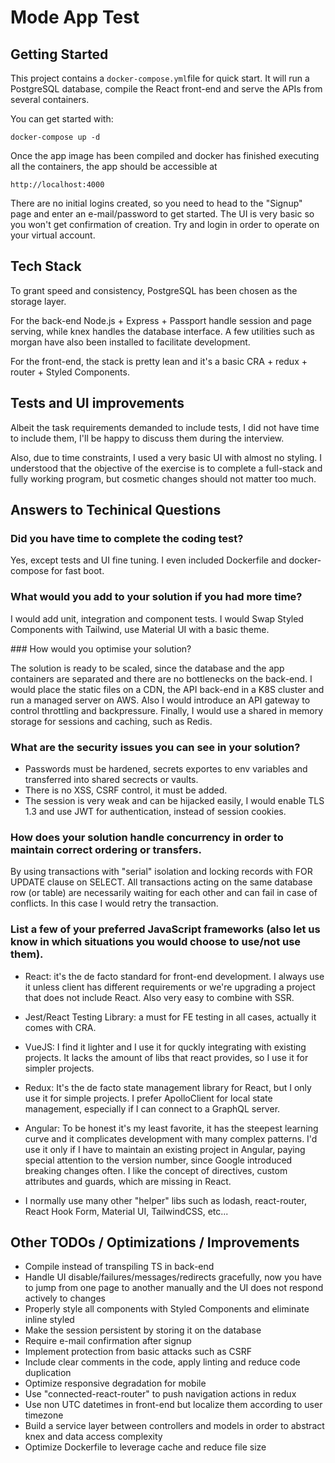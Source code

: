 # Mode App Test

## Getting Started

This project contains a `docker-compose.yml`file for quick start. It will run a PostgreSQL database, compile the React front-end and serve the APIs from several containers.

You can get started with:

`docker-compose up -d`

Once the app image has been compiled and docker has finished executing all the containers, the app should be accessible at

`http://localhost:4000`

There are no initial logins created, so you need to head to the "Signup" page and enter an e-mail/password to get started. The UI is very basic so you won't get confirmation of creation. Try and login in order to operate on your virtual account.

## Tech Stack

To grant speed and consistency, PostgreSQL has been chosen as the storage layer.

For the back-end Node.js + Express + Passport handle session and page serving, while knex handles the database interface. A few utilities such as morgan have also been installed to facilitate development.

For the front-end, the stack is pretty lean and it's a basic CRA + redux + router + Styled Components.

## Tests and UI improvements

Albeit the task requirements demanded to include tests, I did not have time to include them, I'll be happy to discuss them during the interview.

Also, due to time constraints, I used a very basic UI with almost no styling. I understood that the objective of the exercise is to complete a full-stack and fully working program, but cosmetic changes should not matter too much.

## Answers to Techinical Questions

### Did you have time to complete the coding test?
Yes, except tests and UI fine tuning. I even included Dockerfile and docker-compose for fast boot.

### What would you add to your solution if you had more time?

I would add unit, integration and component tests. I would Swap Styled Components with Tailwind, use Material UI with a basic theme.

### How would you optimise your solution?

The solution is ready to be scaled, since the database and the app containers are separated and there are no bottlenecks on the back-end. I would place the static files on a CDN, the API back-end in a K8S cluster and run a managed server on AWS. Also I would introduce an API gateway to control throttling and backpressure. Finally, I would use a shared in memory storage for sessions and caching, such as Redis.

### What are the security issues you can see in your solution?

- Passwords must be hardened, secrets exportes to env variables and transferred into shared secrects or vaults.
- There is no XSS, CSRF control, it must be added.
- The session is very weak and can be hijacked easily, I would enable TLS 1.3 and use JWT for authentication, instead of session cookies.

### How does your solution handle concurrency in order to maintain correct ordering or transfers.

By using transactions with "serial" isolation and locking records with FOR UPDATE clause on SELECT. All transactions acting on the same database row (or table) are necessarily waiting for each other and can fail in case of conflicts. In this case I would retry the transaction.

### List a few of your preferred JavaScript frameworks (also let us know in which situations you would choose to use/not use them).

- React: it's the de facto standard for front-end development. I always use it unless client has different requirements or we're upgrading a project that does not include React. Also very easy to combine with SSR.

- Jest/React Testing Library: a must for FE testing in all cases, actually it comes with CRA.

- VueJS: I find it lighter and I use it for quckly integrating with existing projects. It lacks the amount of libs that react provides, so I use it for simpler projects.

- Redux: It's the de facto state management library for React, but I only use it for simple projects. I prefer ApolloClient for local state management, especially if I can connect to a GraphQL server.

- Angular: To be honest it's my least favorite, it has the steepest learning curve and it complicates development with many complex patterns. I'd use it only if I have to maintain an existing project in Angular, paying special attention to the version number, since Google introduced breaking changes often. I like the concept of directives, custom attributes and guards, which are missing in React.

- I normally use many other "helper" libs such as lodash, react-router, React Hook Form, Material UI, TailwindCSS, etc...

## Other TODOs / Optimizations / Improvements

- Compile instead of transpiling TS in back-end
- Handle UI disable/failures/messages/redirects gracefully, now you have to jump from one page to another manually and the UI does not respond actively to changes
- Properly style all components with Styled Components and eliminate inline styled
- Make the session persistent by storing it on the database
- Require e-mail confirmation after signup
- Implement protection from basic attacks such as CSRF
- Include clear comments in the code, apply linting and reduce code duplication
- Optimize responsive degradation for mobile
- Use "connected-react-router" to push navigation actions in redux
- Use non UTC datetimes in front-end but localize them according to user timezone
- Build a service layer between controllers and models in order to abstract knex and data access complexity
- Optimize Dockerfile to leverage cache and reduce file size

